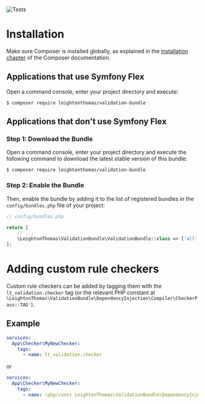 ![Tests](https://github.com/leightonthomas/validation-bundle/workflows/Tests/badge.svg?branch=master)

# Installation

Make sure Composer is installed globally, as explained in the
[installation chapter](https://getcomposer.org/doc/00-intro.md)
of the Composer documentation.

## Applications that use Symfony Flex

Open a command console, enter your project directory and execute:

```console
$ composer require leightonthomas/validation-bundle
```

## Applications that don't use Symfony Flex

### Step 1: Download the Bundle

Open a command console, enter your project directory and execute the
following command to download the latest stable version of this bundle:

```console
$ composer require leightonthomas/validation-bundle
```

### Step 2: Enable the Bundle

Then, enable the bundle by adding it to the list of registered bundles
in the `config/bundles.php` file of your project:

```php
// config/bundles.php

return [
    // ...
    \LeightonThomas\ValidationBundle\ValidationBundle::class => ['all' => true],
];
```

# Adding custom rule checkers
Custom rule checkers can be added by tagging them with the `lt_validation.checker` tag (or the relevant PHP constant at `\LeightonThomas\ValidationBundle\DependencyInjection\Compiler\CheckerPass::TAG'`).

## Example
```yaml
services:
  App\Checker\MyNewChecker:
    tags:
      - name: lt_validation.checker
```

or

```yaml
services:
  App\Checker\MyNewChecker:
    tags:
      - name: !php/const LeightonThomas\ValidationBundle\DependencyInjection\Compiler\CheckerPass::TAG
```
